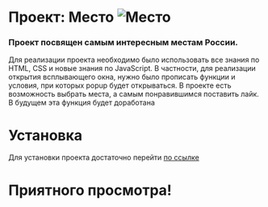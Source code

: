 # Проект: Место ![Место](https://disk.yandex.ru/i/e9vUuKqEj5erzQ "Место")

### Проект посвящен самым интересным местам России.

Для реализации проекта необходимо было использовать все знания по HTML, CSS и новые знания по JavaScript. В частности, для реализации открытия всплывающего окна, нужно было прописать функции и условия, при которых popup будет открываться. В проекте есть возможность выбрать места, а самым понравившимся поставить лайк. В будущем эта функция будет доработана

# Установка

Для установки проекта достаточно перейти [по ссылке](https://Smeeboy.github.io/mesto)

# Приятного просмотра!